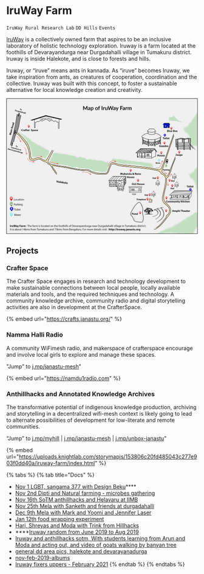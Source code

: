 # IruWay Farm

 `IruWay Rural Research Lab` `DD Hills`   `Events`

[IruWay](https://iruway.janastu.org) is a collectively owned farm that aspires to be an inclusive laboratory of holistic technology exploration. Iruway is a farm located at the foothills of Devarayandurga near Durgadahalli village in Tumakuru district. Iruway is inside Halekote, and is close to forests and hills.

Iruway, or “iruve” means ants in kannada. As “iruve” becomes Iruway, we take inspiration from ants, as creatures of cooperation, coordination and the collective. Iruway was built with this concept, to foster a sustainable alternative for local knowledge creation and creativity.

![](../.gitbook/assets/iruway_map_27nov18_iruway-route.jpg)

## Projects

### **Crafter Space**

The Crafter Space engages in research and technology development to make sustainable connections between local people, locally available materials and tools, and the required techniques and technology. A community knowledge archive, community radio and digital storytelling activities are also in development at the CrafterSpace.

{% embed url="https://crafts.janastu.org/" %}

### **Namma Halli Radio**

A community WiFimesh radio, and makerspace of crafterspace encourage and involve local girls to explore and manage these spaces. 

"Jump” to [j.mp/janastu-mesh](https://j.mp/janastu-mesh)"

{% embed url="https://namdu1radio.com" %}

### **Anthillhacks and Annotated Knowledge Archives**

The transformative potential of indigenous knowledge production, archiving and storytelling in a decentralized wifi-mesh context is likely going to lead to alternate possibilities of development for low-literate and remote communities.

 “Jump” to [j.mp/myhill](https://j.mp/myhill) \| [j.mp/janastu-mesh](https://j.mp/janastu-mesh) \| [j.mp/unbox-janastu](https://j.mp/unbox-janastu)"

{% embed url="https://uploads.knightlab.com/storymapjs/153806c20fd485043c277e903f0dd40a/iruway-farm/index.html" %}

{% tabs %}
{% tab title="Docs" %}
* [Nov 1 LGBT, sangama 377 with Design Beku](https://photos.app.goo.gl/isUJPSpaTYW82xUTA)\*\*\*\*
* [Nov 2nd Dipti and Natural farming - microbes gathering ](https://photos.app.goo.gl/iZChnUhsr1ZhJ3T6A)
* [Nov 16th SoTM anthillhacks and Helavaru at IIMB](https://photos.app.goo.gl/ai9ddJftk9f9vbdp9)
* [Nov 25th Mela with Sanketh and friends at durgadahalli](https://photos.app.goo.gl/PRQw5NaxAjabRAML7)
* [Dec 9th Mela with Mark and Yoomi and Jennifer Laser](https://photos.app.goo.gl/pQNhP6Lvikq8X4MQ9)
* [Jan 12th food wrapping experiment](https://photos.app.goo.gl/MGAwwUrr1fMs2qWz7)
* [Hari, Shreyas and Moda with Trink from Hillhacks](https://photos.app.goo.gl/D4rCvSCQLDadsb2F9)
* \*\*\*\*[Iruway random from June 2019 to Aug 2019](https://photos.app.goo.gl/qiwj5h8z2fXo8xun8)
* [Iruway and anthillhacks sotm, With students learning from Arun and Moda and acting out, and video of goats walking by banyan tree](https://photos.app.goo.gl/1WxQn4gPBG6DZnPG8)
* [general dd area pics, halekote and devarayanadurga](https://photos.app.goo.gl/ibinyzUDSq13Lfk78)
* [nov-feb-2019-albums](https://docs.google.com/document/d/1dOh6iaV7w-C_MyGtIPS5y3wX-MRnY-VNKZRn-Dm4xRg/edit)
* [Iruway fixers uppers - February 2021](https://photos.app.goo.gl/vR9epw9DyvNf9zbr6)
{% endtab %}
{% endtabs %}

